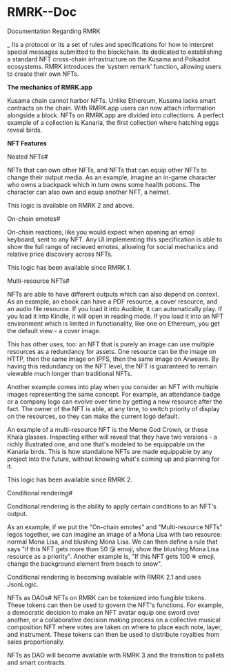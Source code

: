# RMRK--Doc
Documentation Regarding RMRK

_ Its a protocol or its a set of rules and specifications for how to interpret special messages submitted to the blockchain.
Its dedicated to establishing a standard NFT cross-chain infrastructure on the Kusama and Polkadot ecosystems. RMRK introduces the ‘system remark’ function, allowing users to create their own NFTs.

**The mechanics of RMRK.app**

Kusama chain cannot harbor NFTs. Unlike Ethereum, Kusama lacks smart contracts on the chain. With RMRK.app users can now attach information alongside a block. NFTs on RMRK.app are divided into collections. A perfect example of a collection is Kanaria, the first collection where hatching eggs reveal birds.

**NFT Features** 

Nested NFTs#

NFTs that can own other NFTs, and NFTs that can equip other NFTs to change their output media. As an example, imagine an in-game character who owns a backpack which in turn owns some health potions. The character can also own and equip another NFT, a helmet.

This logic is available on RMRK 2 and above.

On-chain emotes#

On-chain reactions, like you would expect when opening an emoji keyboard, sent to any NFT. Any UI implementing this specification is able to show the full range of recieved emotes, allowing for social mechanics and relative price discovery across NFTs.

This logic has been available since RMRK 1.

Multi-resource NFTs#

NFTs are able to have different outputs which can also depend on context. As an example, an ebook can have a PDF resource, a cover resource, and an audio file resource. If you load it into Audible, it can automatically play. If you load it into Kindle, it will open in reading mode. If you load it into an NFT environment which is limited in functionality, like one on Ethereum, you get the default view - a cover image.

This has other uses, too: an NFT that is purely an image can use multiple resources as a redundancy for assets. One resource can be the image on HTTP, then the same image on IPFS, then the same image on Arweave. By having this redundancy on the NFT level, the NFT is guaranteed to remain viewable much longer than traditional NFTs.

Another example comes into play when you consider an NFT with multiple images representing the same concept. For example, an attendance badge or a company logo can evolve over time by getting a new resource after the fact. The owner of the NFT is able, at any time, to switch priority of display on the resources, so they can make the current logo default.

An example of a multi-resource NFT is the Meme God Crown, or these Khala glasses. Inspecting either will reveal that they have two versions - a richly illustrated one, and one that's modeled to be equippable on the Kanaria birds. This is how standalone NFTs are made equippable by any project into the future, without knowing what's coming up and planning for it.

This logic has been available since RMRK 2.

Conditional rendering#

Conditional rendering is the ability to apply certain conditions to an NFT's output.

As an example, if we put the "On-chain emotes" and "Multi-resource NFTs" legos together, we can imagine an image of a Mona Lisa with two resource: normal Mona Lisa, and blushing Mona Lisa. We can then define a rule that says "if this NFT gets more than 50 😘 emoji, show the blushing Mona Lisa resource as a priority". Another example is, "If this NFT gets 100 ❄ emoji, change the background element from beach to snow".

Conditional rendering is becoming available with RMRK 2.1 and uses JsonLogic.

NFTs as DAOs#
NFTs on RMRK can be tokenized into fungible tokens. These tokens can then be used to govern the NFT's functions. For example, a democratic decision to make an NFT avatar equip one sword over another, or a collaborative decision making process on a collective musical composition NFT where votes are taken on where to place each note, layer, and instrument. These tokens can then be used to distribute royalties from sales proportionally.

NFTs as DAO will become available with RMRK 3 and the transition to pallets and smart contracts.
